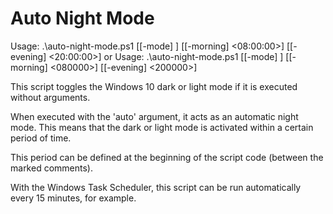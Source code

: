 # Auto Night Mode

Usage: .\auto-night-mode.ps1 [[-mode] <auto>] [[-morning] <08:00:00>] [[-evening] <20:00:00>]
    or
Usage: .\auto-night-mode.ps1 [[-mode] <auto>] [[-morning] <080000>] [[-evening] <200000>]

This script toggles the Windows 10 dark or light mode if it is executed without arguments.

When executed with the 'auto' argument, it acts as an automatic night mode. This means that the dark or light mode is activated within a certain period of time.

This period can be defined at the beginning of the script code (between the marked comments). 

With the Windows Task Scheduler, this script can be run automatically every 15 minutes, for example.
